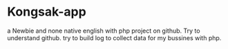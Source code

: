 # Kongsak-app
a Newbie and none native english with php project on github.
Try to understand github.
try to build log to collect data for my bussines with php.

